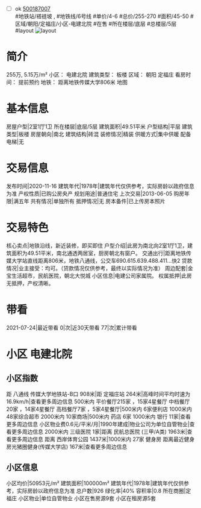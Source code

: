 - [ ] ok [500187007](https://bj.5i5j.com/ershoufang/500187007.html)  
 #地铁站/褡裢坡 ,  #地铁线/6号线
#单价/4-6 #总价/255-270 #面积/45-50   #区域/朝阳/定福庄/小区-电建北院 #在售 #所在楼层/底层 #总楼层/5层 #layout 
![layout](http://image2.5i5j.com//group2/M00/A9/8F/CgqJM11zh0GARZs7AAG3LeL39VM056.jpg_P5.jpg) 
# 简介 
 255万,  5.15万/m² 
小区： 电建北院
建筑类型： 板楼
区域： 朝阳 定福庄
看房时间： 提前预约
地铁： 距离地铁传媒大学806米 地图
# 基本信息 
 房屋户型|2室1厅1卫
所在楼层|底层/5层
建筑面积|49.51平米
户型结构|平层
建筑类型|板楼
房屋朝向|南北
建筑结构|砖混
装修情况|精装
供暖方式|集中供暖
配备电梯|无
# 交易信息 
 发布时间|2020-11-16
建筑年代|1978年|建筑年代仅供参考，实际房龄以政府信息为准
产权性质|已购公房央产
规划用途|普通住宅
上次交易|2013-06-05
购房年限|满五年
共有情况|单独所有
抵押情况|无
房本备件|已上传房本照片
# 交易特色 
 核心卖点|地铁沿线，新近装修，即买即住
户型介绍|此房为南北向2室1厅1卫，建筑面积为49.51平米，南北通透两居室，厨房朝北有窗户。
交通出行|距离地铁传媒大学站直线距离806米，地铁八通线，公交车690.615.639.488.411...快2
贷款情况|业主接受：均可。（贷款情况仅供参考，最终以实际情况为准）
周边配套|金宝生活超市，民航医院，朝北大悦城
小区信息|电建公司家属院。
权属抵押|此房无抵押，产权清晰。
# 带看 
 2021-07-24|最近带看	 0|次|近30天带看	 77|次|累计带看
# 小区 电建北院
## 小区指数 
 距 八通线 传媒大学地铁站-B口 908米|距 定福庄站 264米|高峰时间平均时速为16.9km/h|查看更多周边信息
500米内 平价餐厅215家 ，15家4星餐厅
中档餐厅20家 ，14家4星餐厅
高档餐厅7家 ，5家4星餐厅|500米内 6家便利店
1000米内 48家综合超市
2000米内 10家商场|500米内 药店 6家
1000米内 银行 11家|查看更多周边信息
小区物业费0.6元/平米/月|1990年建成|物业公司为单位自管物业|查看更多周边信息
2000米内 三级医院 1家|距离 民航总医院 (三甲/A类) 1963米|查看更多周边信息
距离 西岸体育公园 1437米|1000米内 27家 健身房
距离最近健身房光猪圈健身(传媒大学店) 167米|查看更多周边信息
## 小区信息 
 小区均价|50953元/m²
建筑面积|100000m²
建筑年代|1978年|建筑年代仅供参考，实际房龄以政府信息为准
总户数|926
绿化率|40%
容积率|0.8
所在商圈|定福庄
小区物业|单位自管物业
小区在售房源9套
小区在租房源5套
